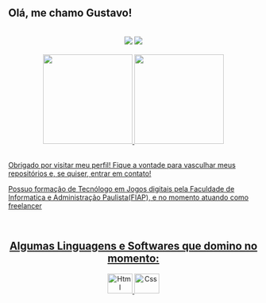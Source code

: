 ## Olá, me chamo Gustavo!

<br />
<div align="center">
  <a href="https://www.instagram.com/_gutsls/" target="_blank"><img src="https://img.shields.io/badge/-Instagram-%23E4405F?style=for-the-badge&logo=instagram&logoColor=white" target="_blank"></a>
  <a href="https://www.linkedin.com/in/gustavo-de-lucena-silva/" target="_blank"><img src="https://img.shields.io/badge/-LinkedIn-%230077B5?style=for-the-badge&logo=linkedin&logoColor=white" target="_blank"></a>   
</div>
<br>
<div align="center">
  <a href="https://github.com/GutsLS">
  <img height="180em" src="https://github-readme-stats.vercel.app/api?username=GutsLS&show_icons=true&theme=midnight-purple&include_all_commits=true&count_private=true"/>
  <img height="180em" src="https://github-readme-stats.vercel.app/api/top-langs/?username=GutsLS&layout=compact&langs_count=7&theme=midnight-purple"/>
</div>
<br>

Obrigado por visitar meu perfil!
Fique a vontade para vasculhar meus repositórios e, se quiser, entrar em contato!

Possuo formação de Tecnólogo em Jogos digitais pela Faculdade de Informatica e Administração Paulista(FIAP), e no momento atuando como freelancer

<br>
<h2 align="center">Algumas Linguagens e Softwares que domino no momento:</h2>

<div align="center">
  <img alt="Html" height="40" width="50"  src="https://cdn.jsdelivr.net/gh/devicons/devicon/icons/html5/html5-original.svg" />
  <img alt="Css" height="40" width="50" src="https://cdn.jsdelivr.net/gh/devicons/devicon/icons/css3/css3-original.svg" />
</div>
<br><br>
